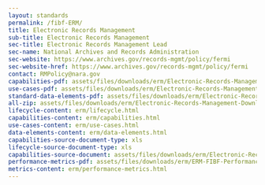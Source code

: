 ```yaml
---
layout: standards
permalink: /fibf-ERM/
title: Electronic Records Management
sub-title: Electronic Records Management
sec-title: Electronic Records Management Lead
sec-name: National Archives and Records Administration
sec-website: https://www.archives.gov/records-mgmt/policy/fermi
sec-website-href: https://www.archives.gov/records-mgmt/policy/fermi
contact: RMPolicy@nara.gov
capabilities-pdf: assets/files/downloads/erm/Electronic-Records-Management-Business-Capabilities.xlsx
use-cases-pdf: assets/files/downloads/erm/Electronic-Records-Management-Business-Use-Cases.zip
standard-data-elements-pdf: assets/files/downloads/erm/Electronic-Records-Management-Standard-Data-Elements.xlsx
all-zip: assets/files/downloads/erm/Electronic-Records-Management-Download-All.zip
lifecycle-content: erm/lifecycle.html
capabilities-content: erm/capabilities.html
use-cases-content: erm/use-cases.html
data-elements-content: erm/data-elements.html
capabilities-source-document-type: xls
lifecycle-source-document-type: xls
capabilities-source-document: assets/files/downloads/erm/Electronic-Records-Management-Business-Capabilities.xlsx
performance-metrics-pdf: assets/files/downloads/erm/ERM-FIBF-Performance-Measures-8-18-23.xlsx
metrics-content: erm/performance-metrics.html
---
```

